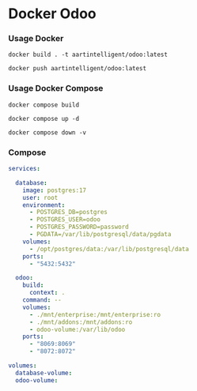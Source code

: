 Docker Odoo
=============

### Usage Docker

```shell
docker build . -t aartintelligent/odoo:latest
```

```shell
docker push aartintelligent/odoo:latest
```

### Usage Docker Compose

```shell
docker compose build
```

```shell
docker compose up -d
```

```shell
docker compose down -v
```

### Compose

```yaml
services:

  database:
    image: postgres:17
    user: root
    environment:
      - POSTGRES_DB=postgres
      - POSTGRES_USER=odoo
      - POSTGRES_PASSWORD=password
      - PGDATA=/var/lib/postgresql/data/pgdata
    volumes:
      - /opt/postgres/data:/var/lib/postgresql/data
    ports:
      - "5432:5432"

  odoo:
    build:
      context: .
    command: --
    volumes:
      - ./mnt/enterprise:/mnt/enterprise:ro
      - ./mnt/addons:/mnt/addons:ro
      - odoo-volume:/var/lib/odoo
    ports:
      - "8069:8069"
      - "8072:8072"

volumes:
  database-volume:
  odoo-volume:
```